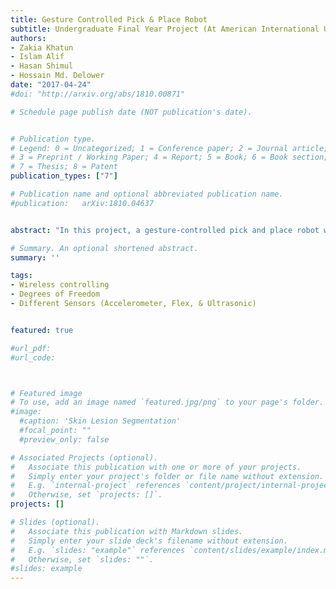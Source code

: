 ```yaml
---
title: Gesture Controlled Pick & Place Robot
subtitle: Undergraduate Final Year Project ​(At American International University-Bangladesh, April 2017)
authors:
- Zakia Khatun
- Islam Alif 
- Hasan Shimul 
- Hossain Md. Delower 
date: "2017-04-24"
#doi: "http://arxiv.org/abs/1810.00871"

# Schedule page publish date (NOT publication's date).


# Publication type.
# Legend: 0 = Uncategorized; 1 = Conference paper; 2 = Journal article;
# 3 = Preprint / Working Paper; 4 = Report; 5 = Book; 6 = Book section;
# 7 = Thesis; 8 = Patent
publication_types: ["7"]

# Publication name and optional abbreviated publication name.
#publication: 	arXiv:1810.04637


abstract: "In this project, a gesture-controlled pick and place robot was proposed with a drive system. This design is wirelessly controllable using a hand module. Main purpose was to aid physically disabled people to manipulate an object as they wish. Moreover, will be useful in industrial works as it has the option of mobility, a trait that conventional pick and place robots do not have."

# Summary. An optional shortened abstract.
summary: ''

tags:
- Wireless controlling
- Degrees of Freedom
- Different Sensors (Accelerometer, Flex, & Ultrasonic)


featured: true

#url_pdf:
#url_code: 



# Featured image
# To use, add an image named `featured.jpg/png` to your page's folder.
#image:
  #caption: 'Skin Lesion Segmentation'
  #focal_point: ""
  #preview_only: false

# Associated Projects (optional).
#   Associate this publication with one or more of your projects.
#   Simply enter your project's folder or file name without extension.
#   E.g. `internal-project` references `content/project/internal-project/index.md`.
#   Otherwise, set `projects: []`.
projects: []

# Slides (optional).
#   Associate this publication with Markdown slides.
#   Simply enter your slide deck's filename without extension.
#   E.g. `slides: "example"` references `content/slides/example/index.md`.
#   Otherwise, set `slides: ""`.
#slides: example
---
```


